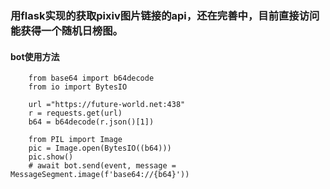 ### 用flask实现的获取pixiv图片链接的api，还在完善中，目前直接访问能获得一个随机日榜图。
#### bot使用方法
```
    from base64 import b64decode
    from io import BytesIO

    url ="https://future-world.net:438"
    r = requests.get(url)
    b64 = b64decode(r.json()[1])

    from PIL import Image
    pic = Image.open(BytesIO((b64)))
    pic.show()
    # await bot.send(event, message = MessageSegment.image(f'base64://{b64}'))
```